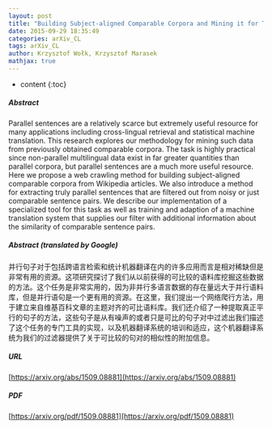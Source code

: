 ```yaml
---
layout: post
title: "Building Subject-aligned Comparable Corpora and Mining it for Truly Parallel Sentence Pairs"
date: 2015-09-29 18:35:49
categories: arXiv_CL
tags: arXiv_CL
author: Krzysztof Wołk, Krzysztof Marasek
mathjax: true
---
```


* content
{:toc}

##### Abstract
Parallel sentences are a relatively scarce but extremely useful resource for many applications including cross-lingual retrieval and statistical machine translation. This research explores our methodology for mining such data from previously obtained comparable corpora. The task is highly practical since non-parallel multilingual data exist in far greater quantities than parallel corpora, but parallel sentences are a much more useful resource. Here we propose a web crawling method for building subject-aligned comparable corpora from Wikipedia articles. We also introduce a method for extracting truly parallel sentences that are filtered out from noisy or just comparable sentence pairs. We describe our implementation of a specialized tool for this task as well as training and adaption of a machine translation system that supplies our filter with additional information about the similarity of comparable sentence pairs.

##### Abstract (translated by Google)
并行句子对于包括跨语言检索和统计机器翻译在内的许多应用而言是相对稀缺但是非常有用的资源。这项研究探讨了我们从以前获得的可比较的语料库挖掘这些数据的方法。这个任务是非常实用的，因为非并行多语言数据的存在量远大于并行语料库，但是并行语句是一个更有用的资源。在这里，我们提出一个网络爬行方法，用于建立来自维基百科文章的主题对齐的可比语料库。我们还介绍了一种提取真正平行的句子的方法，这些句子是从有噪声的或者只是可比的句子对中过滤出我们描述了这个任务的专门工具的实现，以及机器翻译系统的培训和适应，这个机器翻译系统为我们的过滤器提供了关于可比较的句对的相似性的附加信息。

##### URL
[https://arxiv.org/abs/1509.08881](https://arxiv.org/abs/1509.08881)

##### PDF
[https://arxiv.org/pdf/1509.08881](https://arxiv.org/pdf/1509.08881)

